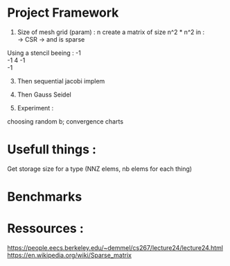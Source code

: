 # Project Framework 

1) Size of mesh grid (param) : n
create a matrix of size n^2 * n^2 in :  
    -> CSR
    -> and is sparse

Using a stencil beeing : 
    -1  
  -1 4 -1  
    -1  

3) Then sequential jacobi implem
2) Then Gauss Seidel

4) Experiment : 

choosing random b; 
convergence charts

# Usefull things : 
Get storage size for a type
(NNZ elems, nb elems for each thing)

# Benchmarks


# Ressources : 
https://people.eecs.berkeley.edu/~demmel/cs267/lecture24/lecture24.html  
https://en.wikipedia.org/wiki/Sparse_matrix
